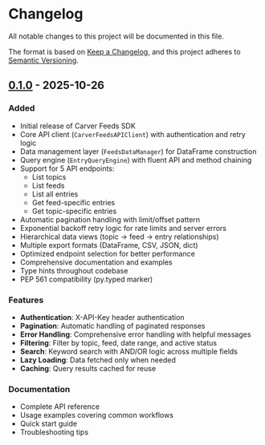 # Changelog

All notable changes to this project will be documented in this file.

The format is based on [Keep a Changelog](https://keepachangelog.com/en/1.0.0/),
and this project adheres to [Semantic Versioning](https://semver.org/spec/v2.0.0.html).

## [0.1.0] - 2025-10-26

### Added
- Initial release of Carver Feeds SDK
- Core API client (`CarverFeedsAPIClient`) with authentication and retry logic
- Data management layer (`FeedsDataManager`) for DataFrame construction
- Query engine (`EntryQueryEngine`) with fluent API and method chaining
- Support for 5 API endpoints:
  - List topics
  - List feeds
  - List all entries
  - Get feed-specific entries
  - Get topic-specific entries
- Automatic pagination handling with limit/offset pattern
- Exponential backoff retry logic for rate limits and server errors
- Hierarchical data views (topic → feed → entry relationships)
- Multiple export formats (DataFrame, CSV, JSON, dict)
- Optimized endpoint selection for better performance
- Comprehensive documentation and examples
- Type hints throughout codebase
- PEP 561 compatibility (py.typed marker)

### Features
- **Authentication**: X-API-Key header authentication
- **Pagination**: Automatic handling of paginated responses
- **Error Handling**: Comprehensive error handling with helpful messages
- **Filtering**: Filter by topic, feed, date range, and active status
- **Search**: Keyword search with AND/OR logic across multiple fields
- **Lazy Loading**: Data fetched only when needed
- **Caching**: Query results cached for reuse

### Documentation
- Complete API reference
- Usage examples covering common workflows
- Quick start guide
- Troubleshooting tips

[0.1.0]: https://github.com/carveragents/carver-feeds-skill/releases/tag/v0.1.0
